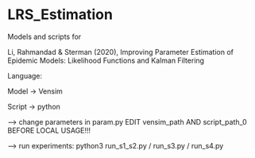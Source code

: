 # LRS_Estimation
Models and scripts for 

Li, Rahmandad & Sterman (2020), Improving Parameter Estimation of Epidemic Models: Likelihood Functions and Kalman Filtering

Language: 

  Model -> Vensim
  
  Script -> python
        
--> change parameters in param.py
           EDIT vensim_path AND script_path_0 BEFORE LOCAL USAGE!!! 
           
--> run experiments: python3 run_s1_s2.py / run_s3.py / run_s4.py
